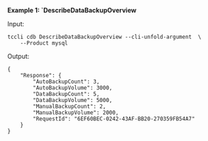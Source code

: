 **Example 1: `DescribeDataBackupOverview**



Input: 

```
tccli cdb DescribeDataBackupOverview --cli-unfold-argument  \
    --Product mysql
```

Output: 
```
{
    "Response": {
        "AutoBackupCount": 3,
        "AutoBackupVolume": 3000,
        "DataBackupCount": 5,
        "DataBackupVolume": 5000,
        "ManualBackupCount": 2,
        "ManualBackupVolume": 2000,
        "RequestId": "6EF60BEC-0242-43AF-BB20-270359FB54A7"
    }
}
```

